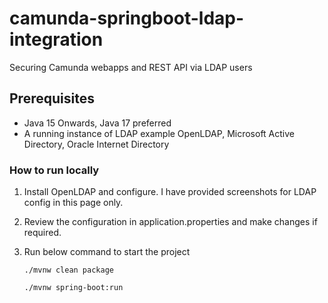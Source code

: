 # camunda-springboot-ldap-integration
Securing Camunda webapps and REST API via LDAP users

## Prerequisites
* Java 15 Onwards, Java 17 preferred
* A running instance of LDAP example OpenLDAP, Microsoft Active Directory, Oracle Internet Directory

### How to run locally

1. Install OpenLDAP and configure. I have provided screenshots for LDAP config in this page only.
2. Review the configuration in application.properties and make changes if required.
3. Run below command to start the project 

    ``./mvnw clean package``

    ``./mvnw spring-boot:run``

